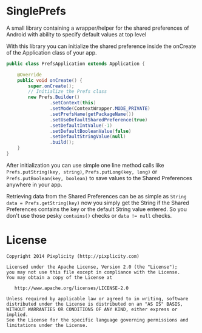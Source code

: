 SinglePrefs
===============
A small library containing a wrapper/helper for the shared preferences of Android with ability to specify default values at top level

With this library you can initialize the shared preference inside the onCreate of the Application class of your app.

```Java
public class PrefsApplication extends Application {

    @Override
    public void onCreate() {
        super.onCreate();
        // Initialize the Prefs class
        new Prefs.Builder()
                .setContext(this)
                .setMode(ContextWrapper.MODE_PRIVATE)
                .setPrefsName(getPackageName())
                .setUseDefaultSharedPreference(true)
                .setDefaultIntValue(-1)
                .setDefaultBooleanValue(false)
                .setDefaultStringValue(null)
                .build();
    }
}
```

After initialization you can use simple one line method calls like `Prefs.putString(key, string)`, `Prefs.putLong(key, long)` or `Prefs.putBoolean(key, boolean)` to save values to the Shared Preferences anywhere in your app.

Retrieving data from the Shared Preferences can be as simple as `String data = Prefs.getString(key)` now you simply get the String if the Shared Preferences contains the key or the default String value entered. So you don't use those pesky `contains()` checks or `data != null` checks.

# License
```
Copyright 2014 Pixplicity (http://pixplicity.com)

Licensed under the Apache License, Version 2.0 (the "License");
you may not use this file except in compliance with the License.
You may obtain a copy of the License at

   http://www.apache.org/licenses/LICENSE-2.0

Unless required by applicable law or agreed to in writing, software
distributed under the License is distributed on an "AS IS" BASIS,
WITHOUT WARRANTIES OR CONDITIONS OF ANY KIND, either express or implied.
See the License for the specific language governing permissions and
limitations under the License.
```
